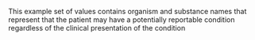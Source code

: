 This example set of values contains organism and substance names that represent that the patient may have a potentially reportable condition regardless of the clinical presentation of the condition